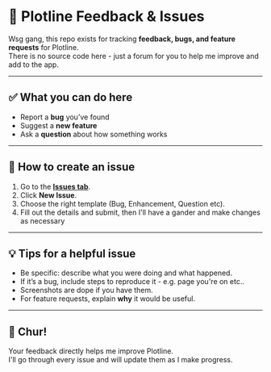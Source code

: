 # 📮 Plotline Feedback & Issues

Wsg gang, this repo exists for tracking **feedback, bugs, and feature requests** for Plotline.  
There is no source code here - just a forum for you to help me improve and add to the app.

---

## ✅ What you can do here
- Report a **bug** you’ve found
- Suggest a **new feature**
- Ask a **question** about how something works

---

## 📝 How to create an issue
1. Go to the **[Issues tab](../../issues)**.
2. Click **New Issue**.
3. Choose the right template (Bug, Enhancement, Question etc).
4. Fill out the details and submit, then I'll have a gander and make changes as necessary

---

## 💡 Tips for a helpful issue
- Be specific: describe what you were doing and what happened.
- If it’s a bug, include steps to reproduce it - e.g. page you're on etc..
- Screenshots are dope if you have them.
- For feature requests, explain **why** it would be useful.

---

## 🙌 Chur!
Your feedback directly helps me improve Plotline.  
I'll go through every issue and will update them as I make progress.

